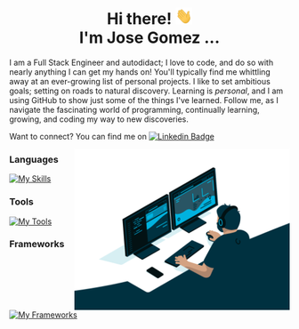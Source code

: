 <!--
**jgome284/jgome284** is a ✨ _special_ ✨ repository because its `README.md` (this file) appears on your GitHub profile.
-->

<h1 align="center">Hi there! <img src="./Hi.gif" width="30px" height="30px"> <br> I'm Jose Gomez ... </h1>

I am a Full Stack Engineer and autodidact; I love to code, and do so with nearly anything I can get my hands on!  You'll typically find me whittling away at an ever-growing list of personal projects.  I like to set ambitious goals; setting on roads to natural discovery.  Learning is *personal*, and I am using GitHub to show just some of the things I've learned.  Follow me, as I navigate the fascinating world of programming, continually learning, growing, and coding my way to new discoveries.

Want to connect? You can find me on [![Linkedin Badge](https://img.shields.io/badge/LinkedIn-0077B5?style=plastic&logo=linkedin&logoColor=white)](https://www.linkedin.com/in/jose-miguel-gomez-03ba16129/)

<img  src="./coding.gif" height="290px" align="right" />

### Languages

[![My Skills](https://skillicons.dev/icons?i=python,js,html,css,cpp&perline=5)](https://skillicons.dev)

### Tools
[![My Tools](https://skillicons.dev/icons?i=docker,vscode,linux,ubuntu,bash,md,git,github,gitlab,figma,raspberrypi,arduino&perline=6)](https://skillicons.dev)

### Frameworks
[![My Frameworks](https://skillicons.dev/icons?i=flask,scikitlearn,tensorflow,kubernetes,regex,react,redux,nodejs,npm,deno,bootstrap,jquery,redis,mongodb,sqlite,postgres&perline=8)](https://skillicons.dev)
